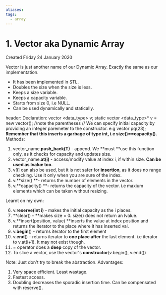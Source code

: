 ```yaml
---
aliases: 
tags:
  - array
---
```

# 1. Vector aka Dynamic Array
Created Friday 24 January 2020

Vector is just another name of our Dynamic Array. Exactly the same as our implementation.

* It has been implemented in STL.
* Doubles the size when the size is less.
* Keeps a size variable.
* Keeps a capacity variable.
* Starts from size 0, i.e NULL.
* Can be used dynamically and statically.

header: **<vector>**
Declaration:
vector <data_type> v; 	static
vector <data_type>* v = new vector<int>();	//note the parentheses
// We can specify initial capacity by providing an integer paremeter to the constructor. e.g vector<int> pq(23); **Remember that this inserts a garbage of type int, i.e size()==capacity().**
Methods:

1. vector_name.**push_back(T)** - append. We **must **use this function only, as it checks for capacity and updates size.
2. vector_name.**at(i)** - access/modify value at index i, if within size. **Can be used as lvalue too.**
3. v[i] can also be used, but it is not safer for **insertion**, as it does no range checking. Use it only when you are sure of the index.
4. v.**size() **- returns the number of elements in the vector.
5. v.**capacity() **- returns the capacity of the vector. i.e maxium elements which can be taken without resizing.


Learnt on my own:

6. v.**reserve(int i)** - makes the initial capacity as the i places.
7. **clear() - **makes size = 0. size() does not return an lvalue.
8. v.**insert(position, value) **inserts the value at index position and returns the iterator to the place where it has inserted val.
9. v.**begin**() - returns iterator to the first element
10. v.**end**() - returns iterator to **one place after** the last element. i.e iterator to v.at(i+1). It may not exist though.
11. = operator does a **deep** copy of the vector.
12. To slice a vector, use the vector's **constructor**(v.begin(), v.end())


Note: Just don't try to break the abstraction.
Advantages:

1. Very space efficient. Least wastage.
2. Fastest access.
3. Doubling decreases the sporadic insertion time. Can be compensated with reserve().


